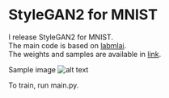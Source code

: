 # StyleGAN2 for MNIST

I release StyleGAN2 for MNIST.\
The main code is based on [labmlai](https://github.com/labmlai/annotated_deep_learning_paper_implementations).
\
The weights and samples are available in [link](https://drive.google.com/drive/folders/1QK2cCDFKHjtL7C8WVHidXJHJnac_VZCT?usp=sharing).

Sample image
![alt text]()

To train, run main.py. 
